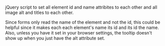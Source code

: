 jQuery script to set all element id and name attribites to each other and all image alt and titles to each other.

Since forms only read the name of the element and not the id, this could be helpful since it makes each each element's name its id and its id the name. Also, unless you have it set in your browser settings, the tooltip doesn't show up when you just have the alt attribute set.

